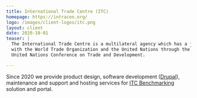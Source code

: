 ```yaml
---
title: International Trade Centre (ITC)
homepage: https://intracen.org/
logo: /images/client-logos/itc.png
layout: client
date: 2020-10-01
teaser: |
  The International Trade Centre is a multilateral agency which has a joint mandate
  with the World Trade Organization and the United Nations through the
  United Nations Conference on Trade and Development.

---
```


Since 2020 we provide product design, software development ([Drupal][drupal]), maintenance and support and hosting services for [ITC Benchmarking][itc] solution and portal.

[drupal]: https://www.drupal.org/
[itc]: https://www.itcbenchmarking.org/
